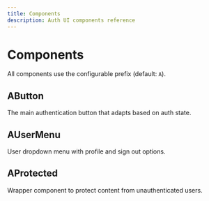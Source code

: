 ```yaml
---
title: Components
description: Auth UI components reference
---
```


# Components

All components use the configurable prefix (default: `A`).

## AButton

The main authentication button that adapts based on auth state.

## AUserMenu  

User dropdown menu with profile and sign out options.

## AProtected

Wrapper component to protect content from unauthenticated users.